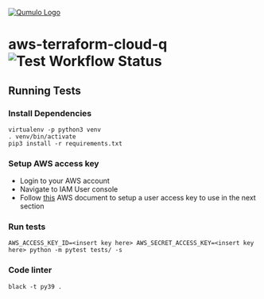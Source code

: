 [![Qumulo Logo](https://qumulo.com/wp-content/uploads/2021/06/CloudQ-Logo_OnLight.png)](http://qumulo.com)

# aws-terraform-cloud-q ![Test Workflow Status](https://github.com/Qumulo/aws-terraform-cloud-q/actions/workflows/tests.yaml/badge.svg)

## Running Tests

### Install Dependencies

```
virtualenv -p python3 venv
. venv/bin/activate
pip3 install -r requirements.txt
```

### Setup AWS access key

- Login to your AWS account
- Navigate to IAM User console
- Follow [this](https://docs.aws.amazon.com/IAM/latest/UserGuide/id_credentials_access-keys.html) AWS document to setup a user access key to use in the next section

### Run tests

```
AWS_ACCESS_KEY_ID=<insert key here> AWS_SECRET_ACCESS_KEY=<insert key here> python -m pytest tests/ -s
```

### Code linter

```
black -t py39 .
```
